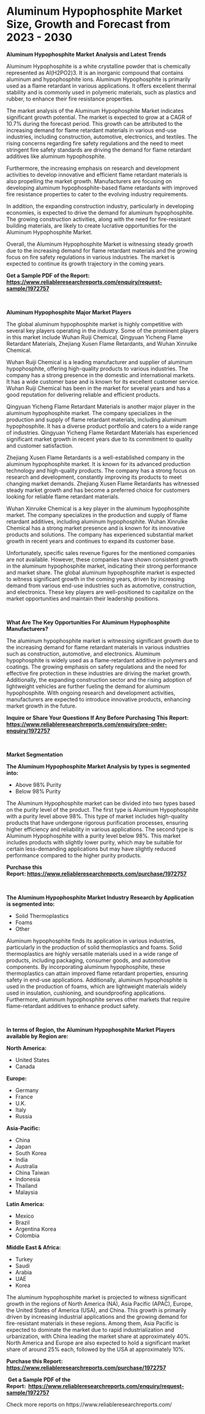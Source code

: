 <p><h1>Aluminum Hypophosphite Market Size, Growth and Forecast from 2023 - 2030</h1></p><p><strong>Aluminum Hypophosphite Market Analysis and Latest Trends</strong></p>
<p><p>Aluminum Hypophosphite is a white crystalline powder that is chemically represented as Al(H2PO2)3. It is an inorganic compound that contains aluminum and hypophosphite ions. Aluminum Hypophosphite is primarily used as a flame retardant in various applications. It offers excellent thermal stability and is commonly used in polymeric materials, such as plastics and rubber, to enhance their fire resistance properties.</p><p>The market analysis of the Aluminum Hypophosphite Market indicates significant growth potential. The market is expected to grow at a CAGR of 10.7% during the forecast period. This growth can be attributed to the increasing demand for flame retardant materials in various end-use industries, including construction, automotive, electronics, and textiles. The rising concerns regarding fire safety regulations and the need to meet stringent fire safety standards are driving the demand for flame retardant additives like aluminum hypophosphite.</p><p>Furthermore, the increasing emphasis on research and development activities to develop innovative and efficient flame retardant materials is also propelling the market growth. Manufacturers are focusing on developing aluminum hypophosphite-based flame retardants with improved fire resistance properties to cater to the evolving industry requirements.</p><p>In addition, the expanding construction industry, particularly in developing economies, is expected to drive the demand for aluminum hypophosphite. The growing construction activities, along with the need for fire-resistant building materials, are likely to create lucrative opportunities for the Aluminum Hypophosphite Market.</p><p>Overall, the Aluminum Hypophosphite Market is witnessing steady growth due to the increasing demand for flame retardant materials and the growing focus on fire safety regulations in various industries. The market is expected to continue its growth trajectory in the coming years.</p></p>
<p><strong>Get a Sample PDF of the Report:&nbsp; <a href="https://www.reliableresearchreports.com/enquiry/request-sample/1972757">https://www.reliableresearchreports.com/enquiry/request-sample/1972757</a></strong></p>
<p>&nbsp;</p>
<p><strong>Aluminum Hypophosphite Major Market Players</strong></p>
<p><p>The global aluminum hypophosphite market is highly competitive with several key players operating in the industry. Some of the prominent players in this market include Wuhan Ruiji Chemical, Qingyuan Yicheng Flame Retardant Materials, Zhejiang Xusen Flame Retardants, and Wuhan Xinruike Chemical.</p><p>Wuhan Ruiji Chemical is a leading manufacturer and supplier of aluminum hypophosphite, offering high-quality products to various industries. The company has a strong presence in the domestic and international markets. It has a wide customer base and is known for its excellent customer service. Wuhan Ruiji Chemical has been in the market for several years and has a good reputation for delivering reliable and efficient products.</p><p>Qingyuan Yicheng Flame Retardant Materials is another major player in the aluminum hypophosphite market. The company specializes in the production and supply of flame retardant materials, including aluminum hypophosphite. It has a diverse product portfolio and caters to a wide range of industries. Qingyuan Yicheng Flame Retardant Materials has experienced significant market growth in recent years due to its commitment to quality and customer satisfaction.</p><p>Zhejiang Xusen Flame Retardants is a well-established company in the aluminum hypophosphite market. It is known for its advanced production technology and high-quality products. The company has a strong focus on research and development, constantly improving its products to meet changing market demands. Zhejiang Xusen Flame Retardants has witnessed steady market growth and has become a preferred choice for customers looking for reliable flame retardant materials.</p><p>Wuhan Xinruike Chemical is a key player in the aluminum hypophosphite market. The company specializes in the production and supply of flame retardant additives, including aluminum hypophosphite. Wuhan Xinruike Chemical has a strong market presence and is known for its innovative products and solutions. The company has experienced substantial market growth in recent years and continues to expand its customer base.</p><p>Unfortunately, specific sales revenue figures for the mentioned companies are not available. However, these companies have shown consistent growth in the aluminum hypophosphite market, indicating their strong performance and market share. The global aluminum hypophosphite market is expected to witness significant growth in the coming years, driven by increasing demand from various end-use industries such as automotive, construction, and electronics. These key players are well-positioned to capitalize on the market opportunities and maintain their leadership positions.</p></p>
<p>&nbsp;</p>
<p><strong>What Are The Key Opportunities For Aluminum Hypophosphite Manufacturers?</strong></p>
<p><p>The aluminum hypophosphite market is witnessing significant growth due to the increasing demand for flame retardant materials in various industries such as construction, automotive, and electronics. Aluminum hypophosphite is widely used as a flame-retardant additive in polymers and coatings. The growing emphasis on safety regulations and the need for effective fire protection in these industries are driving the market growth. Additionally, the expanding construction sector and the rising adoption of lightweight vehicles are further fueling the demand for aluminum hypophosphite. With ongoing research and development activities, manufacturers are expected to introduce innovative products, enhancing market growth in the future.</p></p>
<p><strong>Inquire or Share Your Questions If Any Before Purchasing This Report: <a href="https://www.reliableresearchreports.com/enquiry/pre-order-enquiry/1972757">https://www.reliableresearchreports.com/enquiry/pre-order-enquiry/1972757</a></strong></p>
<p>&nbsp;</p>
<p><strong>Market Segmentation</strong></p>
<p><strong>The Aluminum Hypophosphite Market Analysis by types is segmented into:</strong></p>
<p><ul><li>Above 98% Purity</li><li>Below 98% Purity</li></ul></p>
<p><p>The Aluminum Hypophosphite market can be divided into two types based on the purity level of the product. The first type is Aluminum Hypophosphite with a purity level above 98%. This type of market includes high-quality products that have undergone rigorous purification processes, ensuring higher efficiency and reliability in various applications. The second type is Aluminum Hypophosphite with a purity level below 98%. This market includes products with slightly lower purity, which may be suitable for certain less-demanding applications but may have slightly reduced performance compared to the higher purity products.</p></p>
<p><strong>Purchase this Report:&nbsp;<a href="https://www.reliableresearchreports.com/purchase/1972757">https://www.reliableresearchreports.com/purchase/1972757</a></strong></p>
<p>&nbsp;</p>
<p><strong>The Aluminum Hypophosphite Market Industry Research by Application is segmented into:</strong></p>
<p><ul><li>Solid Thermoplastics</li><li>Foams</li><li>Other</li></ul></p>
<p><p>Aluminum hypophosphite finds its application in various industries, particularly in the production of solid thermoplastics and foams. Solid thermoplastics are highly versatile materials used in a wide range of products, including packaging, consumer goods, and automotive components. By incorporating aluminum hypophosphite, these thermoplastics can attain improved flame retardant properties, ensuring safety in end-use applications. Additionally, aluminum hypophosphite is used in the production of foams, which are lightweight materials widely used in insulation, cushioning, and soundproofing applications. Furthermore, aluminum hypophosphite serves other markets that require flame-retardant additives to enhance product safety.</p></p>
<p>&nbsp;</p>
<p><strong>In terms of Region, the Aluminum Hypophosphite Market Players available by Region are:</strong></p>
<p>
    <p> <strong> North America: </strong>
        <ul>
            <li>United States</li>
            <li>Canada</li>
        </ul>
        </p> 
    <p> <strong> Europe: </strong>
        <ul>
            <li>Germany</li>
            <li>France</li>
            <li>U.K.</li>
            <li>Italy</li>
            <li>Russia</li>
        </ul>
        </p> 
    <p> <strong> Asia-Pacific: </strong>
        <ul>
            <li>China</li>
            <li>Japan</li>
            <li>South Korea</li>
            <li>India</li>
            <li>Australia</li>
            <li>China Taiwan</li>
            <li>Indonesia</li>
            <li>Thailand</li>
            <li>Malaysia</li>
        </ul>
        </p> 
    <p> <strong> Latin America: </strong>
        <ul>
            <li>Mexico</li>
            <li>Brazil</li>
            <li>Argentina Korea</li>
            <li>Colombia</li>
        </ul>
        </p> 
    <p> <strong> Middle East & Africa: </strong>
        <ul>
            <li>Turkey</li>
            <li>Saudi</li>
            <li>Arabia</li>
            <li>UAE</li>
            <li>Korea</li>
        </ul>
    </p>
    </p>
<p><p>The aluminum hypophosphite market is projected to witness significant growth in the regions of North America (NA), Asia Pacific (APAC), Europe, the United States of America (USA), and China. This growth is primarily driven by increasing industrial applications and the growing demand for fire-resistant materials in these regions. Among them, Asia Pacific is expected to dominate the market due to rapid industrialization and urbanization, with China leading the market share at approximately 40%. North America and Europe are also expected to hold a significant market share of around 25% each, followed by the USA at approximately 10%.</p></p>
<p><strong>Purchase this Report: <a href="https://www.reliableresearchreports.com/purchase/1972757">https://www.reliableresearchreports.com/purchase/1972757</a></strong></p>
<p>&nbsp;<strong>Get a Sample PDF of the Report:&nbsp;&nbsp;<a href="https://www.reliableresearchreports.com/enquiry/request-sample/1972757">https://www.reliableresearchreports.com/enquiry/request-sample/1972757</a></strong></p>
<p><strong></strong></p>
<p>Check more reports on https://www.reliableresearchreports.com/</p>